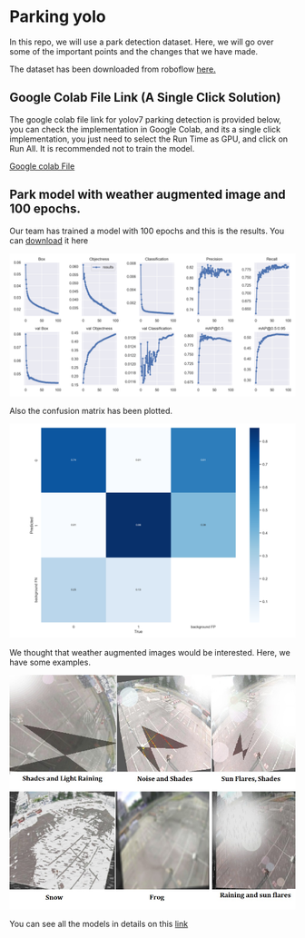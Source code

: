 # Parking yolo

In this repo, we will use a park detection dataset.
Here, we will go over some of the important points and the changes that we have made.

The dataset has been downloaded from roboflow [here.](https://universe.roboflow.com/rawdatasetmaison/data_out_raw/dataset/1 "Click here")



## Google Colab File Link (A Single Click Solution)

The google colab file link for yolov7 parking detection is provided below, 
you can check the implementation in Google Colab, and its a single click implementation, 
you just need to select the Run Time as GPU, and click on Run All. It is recommended not to train the model.

[Google colab File](https://drive.google.com/file/d/1KZGEaEaJinB-fAuHuvfBmGSijstD7-cA/view?usp=sharing "Click here")

## Park model with weather augmented image and 100 epochs.

Our team has trained a model with 100 epochs and this is the results. You can [download](https://drive.google.com/u/3/uc?id=1DocweSxBheINGL_yJ1kndiSvLXJFESOU&export=download "Click here")
 it here

![alt text](Image/results_100.png "Results")

Also the confusion matrix has been plotted.

![alt text](Image/cm_100.png "Confusion matrix")

We thought that weather augmented images would be interested. Here, we have some examples.

![alt text](Image/aug_exam.jpg "Confusion matrix")


You can see all the models in details on this [link](https://drive.google.com/drive/folders/1B5TfZbSYyXbXuIABJ_b_iSdjdUPWF-Kc?usp=share_link "Click here")
